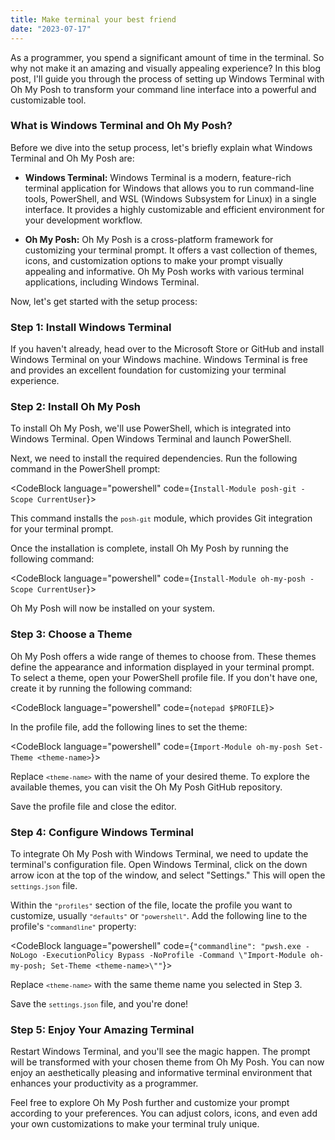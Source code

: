 ```yaml
---
title: Make terminal your best friend
date: "2023-07-17"
---
```

<script>
    import { CodeBlock } from '@skeletonlabs/skeleton';
</script>

As a programmer, you spend a significant amount of time in the terminal. So why not make it an amazing and visually appealing experience? In this blog post, I'll guide you through the process of setting up Windows Terminal with Oh My Posh to transform your command line interface into a powerful and customizable tool.

### What is Windows Terminal and Oh My Posh?

Before we dive into the setup process, let's briefly explain what Windows Terminal and Oh My Posh are:

- **Windows Terminal:** Windows Terminal is a modern, feature-rich terminal application for Windows that allows you to run command-line tools, PowerShell, and WSL (Windows Subsystem for Linux) in a single interface. It provides a highly customizable and efficient environment for your development workflow.

- **Oh My Posh:** Oh My Posh is a cross-platform framework for customizing your terminal prompt. It offers a vast collection of themes, icons, and customization options to make your prompt visually appealing and informative. Oh My Posh works with various terminal applications, including Windows Terminal.

Now, let's get started with the setup process:

### Step 1: Install Windows Terminal

If you haven't already, head over to the Microsoft Store or GitHub and install Windows Terminal on your Windows machine. Windows Terminal is free and provides an excellent foundation for customizing your terminal experience.

### Step 2: Install Oh My Posh

To install Oh My Posh, we'll use PowerShell, which is integrated into Windows Terminal. Open Windows Terminal and launch PowerShell.

Next, we need to install the required dependencies. Run the following command in the PowerShell prompt:

<CodeBlock language="powershell" code={`Install-Module posh-git -Scope CurrentUser`}></CodeBlock>

This command installs the <code class="code">`posh-git`</code> module, which provides Git integration for your terminal prompt.

Once the installation is complete, install Oh My Posh by running the following command:

<CodeBlock language="powershell" code={`Install-Module oh-my-posh -Scope CurrentUser`}></CodeBlock>

Oh My Posh will now be installed on your system.

### Step 3: Choose a Theme

Oh My Posh offers a wide range of themes to choose from. These themes define the appearance and information displayed in your terminal prompt. To select a theme, open your PowerShell profile file. If you don't have one, create it by running the following command:

<CodeBlock language="powershell" code={`notepad $PROFILE`}></CodeBlock>

In the profile file, add the following lines to set the theme:

<CodeBlock language="powershell" code={`Import-Module oh-my-posh
Set-Theme <theme-name>`}></CodeBlock>

Replace <code class="code">`<theme-name>`</code> with the name of your desired theme. To explore the available themes, you can visit the Oh My Posh GitHub repository.

Save the profile file and close the editor.

### Step 4: Configure Windows Terminal

To integrate Oh My Posh with Windows Terminal, we need to update the terminal's configuration file. Open Windows Terminal, click on the down arrow icon at the top of the window, and select "Settings." This will open the <code class="code">`settings.json`</code> file.

Within the <code class="code">`"profiles"`</code> section of the file, locate the profile you want to customize, usually <code class="code">`"defaults"`</code> or <code class="code">`"powershell"`</code>. Add the following line to the profile's <code class="code">`"commandline"`</code> property:


<CodeBlock language="powershell" code={`"commandline": "pwsh.exe -NoLogo -ExecutionPolicy Bypass -NoProfile -Command \"Import-Module oh-my-posh; Set-Theme <theme-name>\""`}></CodeBlock>

Replace <code class="code">`<theme-name>`</code> with the same theme name you selected in Step 3.

Save the <code class="code">`settings.json`</code> file, and you're done!

### Step 5: Enjoy Your Amazing Terminal

Restart Windows Terminal, and you'll see the magic happen. The prompt will be transformed with your chosen theme from Oh My Posh. You can now enjoy an aesthetically pleasing and informative terminal environment that enhances your productivity as a programmer.

Feel free to explore Oh My Posh further and customize your prompt according to your preferences. You can adjust colors, icons, and even add your own customizations to make your terminal truly unique.
